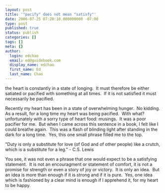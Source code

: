 ```yaml
---
layout: post
title: '"pacify" does not mean "satisfy"'
date: 2006-07-25 07:28:10.000000000 -07:00
type: post
published: true
status: publish
categories: []
tags: []
meta: {}
author:
  login: edchao
  email: ed@guidebook.com
  display_name: edchao
  first_name: Ed
  last_name: Chao
---
```

<p>the heart is constantly in a state of longing.  It must therefore be either satiated or pacified with something at all times.  If it is not satisfied it must necessarily be pacified.</p>
<p>Recently my heart has been in a state of overwhelming hunger.  No kidding. As a result, for a long time my heart was being pacified.  With what? unfortunately with a sorry type of heart food: musings.  It was a poor pacifier for me.  But when I came across this sentence in a book, I felt like I could breathe again.  This was a flash of blinding light after standing in the dark for a long time.  Yes, this one small phrase filled me to the top.</p>
<p>"Duty is only a substitute for love (of God and of other people) like a crutch, which is a substitute for a leg." - C.S. Lewis</p>
<p>You see, it was not even a phrase that one would expect to be a satisfying statement.  It is not an encouragment or statement of comfort, it is not a promise for strength or even a story of joy or victory.  It is only an idea.  But an idea is more than enough if it is strong and if it is pure.  Yes, one idea which is fashioned by a clear mind is enough if I apprehend it, for my heart to be happy.</p>
